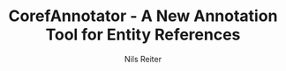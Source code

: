 ---
layout: pub
type: inproceedings
title: "CorefAnnotator - A New Annotation Tool for Entity References"
author:
- Nils Reiter
booktitle: "Abstracts of EADH: Data in the Digital Humanities"
year: 2018
month: 12
doi: 10.18419/opus-10144
location: "Galway, Ireland"
keywords:
- annotation
- coreference 
- coreference resolution
- tool
---